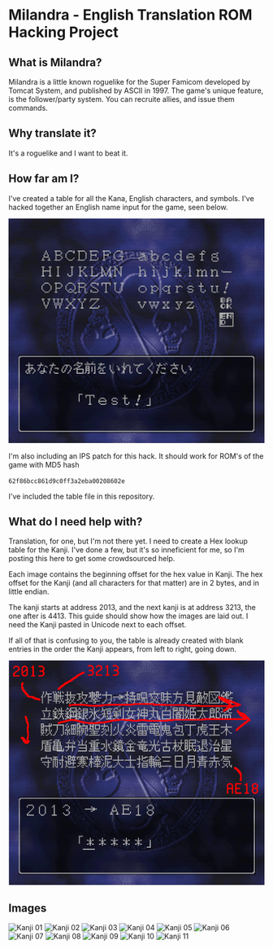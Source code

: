 # Milandra - English Translation ROM Hacking Project

## What is Milandra?
	
Milandra is a little known roguelike for the Super Famicom developed by Tomcat System, and published by ASCII in 1997. The game's unique feature, is the follower/party system. You can recruite allies, and issue them commands.

## Why translate it?
It's a roguelike and I want to beat it.

## How far am I?
I've created a table for all the Kana, English characters, and symbols. I've hacked together an English name input for the game, seen below.

![English input in Milandra](/images/name_entry.png)

I'm also including an IPS patch for this hack. It should work for ROM's of the game with MD5 hash

`62f86bcc861d9c0ff3a2eba00208602e`

I've included the table file in this repository.

## What do I need help with?
Translation, for one, but I'm not there yet. I need to create a Hex lookup table for the Kanji. I've done a few, but it's so inneficient for me, so I'm posting this here to get some crowdsourced help.

Each image contains the beginning offset for the hex value in Kanji. The hex offset for the Kanji (and all characters for that matter) are in 2 bytes, and in little endian.

The kanji starts at address 2013, and the next kanji is at address 3213, the one after is 4413. This guide should show how the images are laid out. I need the Kanji pasted in Unicode next to each offset.

If all of that is confusing to you, the table is already created with blank entries in the order the Kanji appears, from left to right, going down.

![Kanji guide](/images/kanji_guide.png)


## Images

![Kanji 01](1_2013_f.png)
![Kanji 02](2_c018_f.png)
![Kanji 03](3_601e_f.png)
![Kanji 04](4_0024_f.png)
![Kanji 05](5_a029_f.png)
![Kanji 06](6_402f_f.png)
![Kanji 07](7_e034_f.png)
![Kanji 08](8_803a_f.png)
![Kanji 09](9_2040_f.png)
![Kanji 10](10_c045_f.png)
![Kanji 11](11_0051_f.png)

